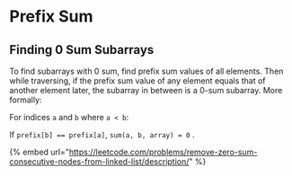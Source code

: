 # Prefix Sum

## Finding 0 Sum Subarrays

To find subarrays with 0 sum, find prefix sum values of all elements. Then while traversing, if the prefix sum value of any element equals that of another element later, the subarray in between is a 0-sum subarray.  More formally:

For indices `a` and `b` where `a < b`:

If `prefix[b] == prefix[a]`, `sum(a, b, array) = 0` .



{% embed url="https://leetcode.com/problems/remove-zero-sum-consecutive-nodes-from-linked-list/description/" %}
